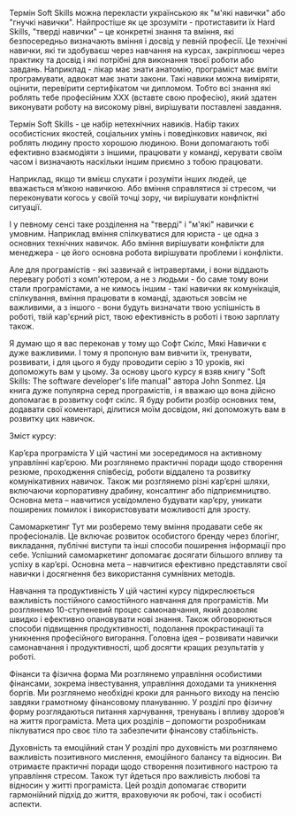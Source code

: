 Термін Soft Skills можна перекласти українською як "м'які навички" або "гнучкі навички". Найпростіше як це зрозуміти - протиставити їх Hard Skills, "тверді навички" – це конкретні знання та вміння, які безпосередньо визначають вміння і досвід у певній професії. Це технічні навички, які ти здобуваєш через навчання на курсах, закріплюєш через практику та досвід і які потрібні для виконання твоєї роботи або завдань. Наприклад - лікар має знати анатомію, програміст має вміти програмувати, адвокат має знати закони. Такі навики можна виміряти, оцінити, перевірити сертифікатом чи дипломом. Тобто всі знання які роблять тебе професійним ХХХ (вставте свою професію), який здатен виконувати роботу на високому рівні, вирішувати поставлені завдання.

Термін Soft Skills - це набір нетехнічних навиків. Набір таких особистісних якостей, соціальних умінь і поведінкових навичок, які роблять людину просто хорошою людиною. Вони допомагають тобі ефективно взаємодіяти з іншими, працювати у команді, керувати своїм часом і визначають наскільки іншим приємно з тобою працювати.

Наприклад, якщо ти вмієш слухати і розуміти інших людей, це вважається м’якою навичкою. Або вміння справлятися зі стресом, чи переконувати когось у своїй точці зору, чи вирішувати конфліктні ситуації. 

І у певному сенсі таке розділення на "тверді" і "м'які" навички є умовним. Наприклад вміння спілкуватися для юриста - це одна з основних технічних навичок. Або вміння вирішувати конфлікти для менеджера - це його основна робота вирішувати проблеми і конфлікти. 

Але для програмістів - які зазвичай є інтравертами, і вони віддають перевагу роботі з комп'ютером, а не з людьми - бо саме тому вони стали програмістами, а не кимось іншим - такі навички як комунікація, спілкування, вміння працювати в команді, здаються зовсім не важливими, а з іншого - вони будуть визначати твою успішність в роботі, твій кар'єрний ріст, твою ефективність в роботі і твою зарплату також.

Я думаю що я вас переконав у тому що Софт Скілс, Мякі Навички є дуже важливими. І тому я пропоную вам вивчити їх, тренувати, розвивати, і для цього я буду проводити серію з 10 уроків, які допоможуть вам у цьому. За основу цього курсу я взяв книгу "Soft Skills: The software developer's life manual" автора John Sonmez. Ця книга дуже популярна серед програмістів, і я вважаю що вона дійсно допомагає в розвитку софт скілс. Я буду робити розбір основних тем, додавати свої коментарі, ділитися моїм досвідом, які допоможуть вам в розвитку цих навичок.

Зміст курсу:

Кар’єра програміста
У цій частині ми зосередимося на активному управлінні кар’єрою. Ми розглянемо практичні поради щодо створення резюме, проходження співбесід, роботи віддалено та розвитку комунікативних навичок. Також ми розглянемо різні кар’єрні шляхи, включаючи корпоративну драбину, консалтинг або підприємництво. Основна мета – навчитися усвідомлено будувати кар’єру, уникати поширених помилок і використовувати можливості для зросту.

Самомаркетинг
Тут ми розберемо тему вміння продавати себе як професіоналів. Це включає розвиток особистого бренду через блогінг, викладання, публічні виступи та інші способи поширення інформації про себе. Успішний самомаркетинг допомагає досягати більшого впливу та успіху в кар’єрі. Основна мета – навчитися ефективно представляти свої навички і досягнення без використання сумнівних методів.

Навчання та продуктивність
У цій частині курсу підкреслюється важливість постійного самостійного навчання для програмістів. Ми розглянемо 10-ступеневий процес самонавчання, який дозволяє швидко і ефективно опановувати нові знання. Також обговорюються способи підвищення продуктивності, подолання прокрастинації та уникнення професійного вигорання. Головна ідея – розвивати навички самонавчання і продуктивності, щоб досягти кращих результатів у роботі.

Фінанси та фізична форма
Ми розглянемо управління особистими фінансами, зокрема інвестування, управління доходами та уникнення боргів. Ми розглянемо необхідні кроки для раннього виходу на пенсію завдяки грамотному фінансовому плануванню. У розділі про фізичну форму розглядаються питання харчування, тренувань і впливу здоров’я на життя програміста. Мета цих розділів – допомогти розробникам піклуватися про своє тіло та забезпечити фінансову стабільність.

Духовність та емоційний стан
У розділі про духовність ми розглянемо важливість позитивного мислення, емоційного балансу та відносин. Ви отримаєте практичні поради щодо створення позитивного настрою та управління стресом. Також тут йдеться про важливість любові та відносин у житті програміста. Цей розділ допомагає створити гармонійний підхід до життя, враховуючи як робочі, так і особисті аспекти.

